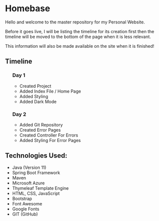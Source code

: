 <h1>Homebase</h1>
<p>Hello and welcome to the master repository for my Personal Website.</p>
<p>Before it goes live, I will be listing the timeline for its creation first then the timeline will be moved to the bottom of the page when it is less relevant.</p>
<p>This information will also be made available on the site when it is finished!</p>
<h2>Timeline</h2>
<ul>
    <h3>Day 1</h3>
    <ul>
        <li>Created Project</li>
        <li>Added Index File / Home Page</li>
        <li>Added Styling</li>
        <li>Added Dark Mode</li>
    </ul>
    <h3>Day 2</h3>
        <ul>
            <li>Added Git Repository</li>
            <li>Created Error Pages</li>
            <li>Created Controller For Errors</li>
            <li>Added Styling For Error Pages</li>
        </ul>
</ul>

<h2>Technologies Used:</h2>
<ul>
    <li>Java (Version 11)</li>
    <li>Spring Boot Framework</li>
    <li>Maven</li>
    <li>Microsoft Azure</li>
    <li>Thymeleaf Template Engine</li>
    <li>HTML, CSS, JavaScript</li>
    <li>Bootstrap</li>
    <li>Font Awesome</li>
    <li>Google Fonts</li>
    <li>GIT (GitHub)</li>
</ul>
